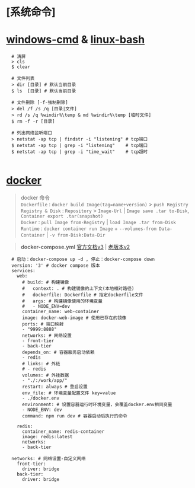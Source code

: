 # [**系统命令**]

# [**windows-cmd**](https://github.com/Awesome-Windows/awesome-windows-command-line) & [**linux-bash**](https://wangchujiang.com/linux-command/hot.html) 

~~~
  # 清屏
  > cls
  $ clear
  
  # 文件列表
  > dir [目录] # 默认当前目录
  $ ls  [目录] # 默认当前目录
  
  # 文件删除 [-f-强制删除]
  > del /f /s /q [目录|文件]
  > rd /s /q %windir%\temp & md %windir%\temp [临时文件]
  $ rm -f -r [目录]
  
  # 列出网络监听端口
  > netstat -ap tcp | findstr -i "listening" # tcp端口
  $ netstat -ap tcp | grep -i "listening"    # tcp端口
  $ netstat -ap tcp | grep -i "time_wait"    # tcp超时
  
~~~

# [**docker**](https://docs.docker.com)

> docker 命令 <br>
  `Dockerfile` : `docker build Image(tag=name+version)` > `push Registry` <br>
  `Registry & Disk` : `Repository` > `Image-Url` | `Image save .tar to-Disk`, `Container export .tar(snapshot)` <br>
  `Docker`     : `pull Image from-Registry` | `load Image .tar from-Disk` <br>
  `Runtime`    : `docker container run Image` + `--volumes-from Data-Container` | `-v from-Disk:Data-Dir`

> **docker-compose.yml** [官方文档v3](https://docs.docker.com/compose/overview) | [老版本v2](https://www.jianshu.com/p/2217cfed29d7)
~~~
  # 启动：docker-compose up -d , 停止：docker-compose down
  version: '3' # docker compose 版本
  services:
    web:
      # build: # 构建镜像
      #   context: . # 构建镜像的上下文(本地相对路径)
      #   dockerfile: Dockerfile # 指定dockerfile文件
      #   args: # 构建镜像使用的环境变量
      #   - NODE_ENV=dev
      container_name: web-container
      image: docker-web-image # 使用已存在的镜像
      ports: # 端口映射
      - "9999:8888"
      networks: # 网络设置
      - front-tier
      - back-tier
      depends_on: # 容器服务启动依赖
      - redis
      # links: # 外链
      # - redis
      volumes: # 外挂数据
      - "./:/work/app/"
      restart: always # 重启设置
      env_file: # 环境变量配置文件 key=value
      - ./docker.env
      environment: # 设置容器运行时环境变量，会覆盖docker.env相同变量
      - NODE_ENV: dev
      command: npm run dev # 容器启动后执行的命令
      
    redis:
      container_name: redis-container
      image: redis:latest
      networks:
      - back-tier

  networks: # 网络设置-自定义网络
    front-tier:
      driver: bridge
    back-tier:
      driver: bridge
~~~

